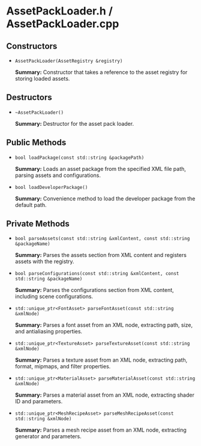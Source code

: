 # AssetPackLoader.h / AssetPackLoader.cpp

## Constructors

- `AssetPackLoader(AssetRegistry &registry)`

  **Summary:** Constructor that takes a reference to the asset registry for storing loaded assets.

## Destructors

- `~AssetPackLoader()`

  **Summary:** Destructor for the asset pack loader.

## Public Methods

- `bool loadPackage(const std::string &packagePath)`

  **Summary:** Loads an asset package from the specified XML file path, parsing assets and configurations.

- `bool loadDeveloperPackage()`

  **Summary:** Convenience method to load the developer package from the default path.

## Private Methods

- `bool parseAssets(const std::string &xmlContent, const std::string &packageName)`

  **Summary:** Parses the assets section from XML content and registers assets with the registry.

- `bool parseConfigurations(const std::string &xmlContent, const std::string &packageName)`

  **Summary:** Parses the configurations section from XML content, including scene configurations.

- `std::unique_ptr<FontAsset> parseFontAsset(const std::string &xmlNode)`

  **Summary:** Parses a font asset from an XML node, extracting path, size, and antialiasing properties.

- `std::unique_ptr<TextureAsset> parseTextureAsset(const std::string &xmlNode)`

  **Summary:** Parses a texture asset from an XML node, extracting path, format, mipmaps, and filter properties.

- `std::unique_ptr<MaterialAsset> parseMaterialAsset(const std::string &xmlNode)`

  **Summary:** Parses a material asset from an XML node, extracting shader ID and parameters.

- `std::unique_ptr<MeshRecipeAsset> parseMeshRecipeAsset(const std::string &xmlNode)`

  **Summary:** Parses a mesh recipe asset from an XML node, extracting generator and parameters.
